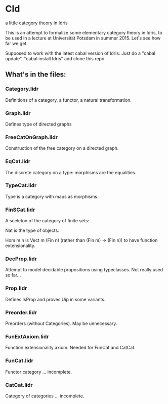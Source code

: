 # CId
a little category theory in Idris

This is an attempt to formalize some elementary category
theory in Idris, to be used in a lecture at Universität Potsdam
in summer 2015. Let's see how far we get.

Supposed to work with the latest cabal version of Idris:
Just do a "cabal update",  "cabal install Idris" and clone this repo.

## What's in the files:

### Category.lidr

Definitions of a category, a functor, a natural transformation.

### Graph.lidr

Defines type of directed graphs

### FreeCatOnGraph.lidr

Construction of the free category on a directed graph.

### EqCat.lidr

The discrete category on a type: morphisms are the equalities.

### TypeCat.lidr

Type is a category with maps as morphisms.

### FinSCat.lidr

A sceleton of the category of finite sets:

Nat is the type of objects. 

Hom m n is Vect m (Fin n) (rather than (Fin m) -> (Fin n)) 
to have function extensionality.

### DecProp.lidr

Attempt to model decidable propositions using typeclasses.
Not really used so far...

### Prop.lidr

Defines IsProp and proves Uip in some variants.

### Preorder.lidr

Preorders (without Categories). May be unnecessary.

### FunExtAxiom.lidr

Function extensionality axiom. Needed for FunCat and CatCat.

### FunCat.lidr

Functor category ... incomplete.

### CatCat.lidr

Category of categories ... incomplete.

